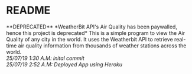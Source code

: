 <h1>README</h1>
**DEPRECATED**
*WeatherBit API's Air Quality has been paywalled, hence this project is deprecated*
This is a simple program to view the Air Quality of any city in the world. It uses the Weatherbit API to retrieve real-time air quality information from thousands of weather stations across the world.
<br>
<em>25/07/19 1:30 A.M: inital commit</em>
<br>
<em>25/07/19 2:52 A.M: Deployed App using Heroku </em>
